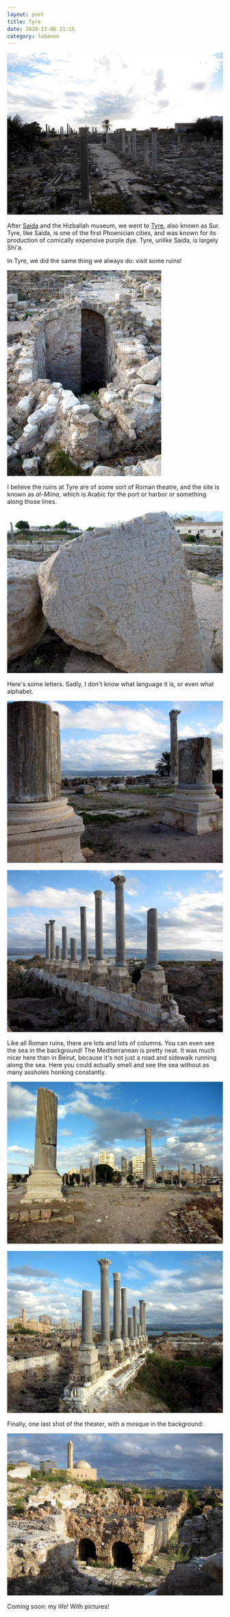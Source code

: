 ```yaml
---
layout: post
title: Tyre
date: 2010-12-08 21:15
category: lebanon
---
```


![ruins at Tyre](/photo/lebanon/12/08/IMG_2688.JPG)

After [Saida](http://andyfreeland.net/lebanon/2010/12/08/saida/) and the Hizballah museum, we went to [Tyre](http://en.wikipedia.org/wiki/Tyre,_Lebanon), also known as Sur. Tyre, like Saida, is one of the first Phoenician cities, and was known for its production of comically expensive purple dye. Tyre, unlike Saida, is largely Shi'a.

In Tyre, we did the same thing we always do: visit some ruins!

![theatre](/photo/lebanon/12/08/IMG_2698.JPG)

I believe the ruins at Tyre are of some sort of Roman theatre, and the site is known as *al-Miina*, which is Arabic for the port or harbor or something along those lines.

![stone letters](/photo/lebanon/12/08/IMG_2703.JPG)

Here's some letters. Sadly, I don't know what language it is, or even what alphabet.

![columns](/photo/lebanon/12/08/IMG_2705.JPG)

![more columns](/photo/lebanon/12/08/IMG_2713.JPG)

Like all Roman ruins, there are lots and lots of columns. You can even see the sea in the background! The Mediterranean is pretty neat. It was much nicer here than in Beirut, because it's not just a road and sidewalk running along the sea. Here you could actually smell and see the sea without as many assholes honking constantly.

![columns and Tyre](/photo/lebanon/12/08/IMG_2734.JPG)

![columns again!](/photo/lebanon/12/08/IMG_2735.JPG)

Finally, one last shot of the theater, with a mosque in the background:

![theater](/photo/lebanon/12/08/IMG_2741.JPG)

Coming soon: my life! With pictures!
